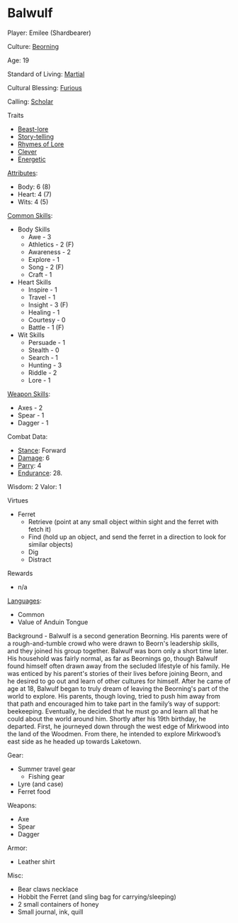 # Balwulf

Player: Emilee (Shardbearer)

Culture: [Beorning](../generation/cultures.md)

Age: 19

Standard of Living: [Martial](../generation/standard-of-living.md)

Cultural Blessing: [Furious](../generation/cultural-blessing.md)

Calling: [Scholar](../generation/callings.md)

Traits
* [Beast-lore](../generation/specialities.md)
* [Story-telling](../generation/specialities.md)
* [Rhymes of Lore](../generation/specialities.md)
* [Clever](../generation/distinctive-features.md)
* [Energetic](../generation/distinctive-features.md)

[Attributes](../generation/background.md):
* Body:  6 (8)
* Heart: 4 (7)
* Wits:  4 (5)

[Common Skills](../generation/common-skill-list.md): 
* Body Skills
    * Awe - 3
    * Athletics - 2 (F)
    * Awareness - 2
    * Explore - 1
    * Song - 2 (F)
    * Craft - 1
* Heart Skills
    * Inspire - 1
    * Travel - 1
    * Insight - 3 (F)
    * Healing - 1
    * Courtesy - 0
    * Battle - 1 (F)
* Wit Skills
    * Persuade - 1
    * Stealth - 0
    * Search - 1
    * Hunting - 3
    * Riddle - 2
    * Lore - 1

[Weapon Skills](../generation/weapon-skill-list.md):
* Axes - 2
* Spear - 1
* Dagger - 1

Combat Data:
* [Stance](../generation/stance.md): Forward
* [Damage](../generation/damage-parry.md): 6
* [Parry](../generation/damage-parry.md): 4
* [Endurance](../generation/endurance.md): 28.

Wisdom: 2
Valor: 1

Virtues
* Ferret
    * Retrieve (point at any small object within sight and the ferret with fetch it)
    * Find (hold up an object, and send the ferret in a direction to look for similar objects)
    * Dig
    * Distract

Rewards
* n/a

[Languages](../generation/languages.md):
* Common
* Value of Anduin Tongue

Background - Balwulf is a second generation Beorning. His parents were of a rough-and-tumble crowd who were drawn to Beorn's leadership skills, and they joined his group together.  Balwulf was born only a short time later.  His household was fairly normal, as far as Beornings go, though Balwulf found himself often drawn away from the secluded lifestyle of his family. He was enticed by his parent's stories of their lives before joining Beorn, and he desired to go out and learn of other cultures for himself.  After he came of age at 18, Balwulf began to truly dream of leaving the Beorning's part of the world to explore. His parents, though loving, tried to push him away from that path and encouraged him to take part in the family’s way of support: beekeeping. Eventually, he decided that he must go and learn all that he could about the world around him. Shortly after his 19th birthday, he departed. First, he journeyed down through the west edge of Mirkwood into the land of the Woodmen. From there, he intended to explore Mirkwood’s east side as he headed up towards Laketown.

Gear:
* Summer travel gear
    * Fishing gear
* Lyre (and case)
* Ferret food

Weapons:
* Axe
* Spear
* Dagger

Armor:
* Leather shirt

Misc:
* Bear claws necklace
* Hobbit the Ferret (and sling bag for carrying/sleeping)
* 2 small containers of honey
* Small journal, ink, quill

